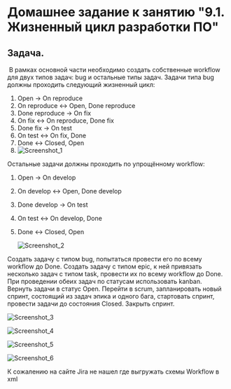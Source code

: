 
# Домашнее задание к занятию "9.1. Жизненный цикл разработки ПО"

## Задача.
​	В рамках основной части необходимо создать собственные  workflow для двух типов задач: bug и остальные типы задач. Задачи типа  bug должны проходить следующий жизненный цикл:

1. Open -> On reproduce
2. On reproduce <-> Open, Done reproduce
3. Done reproduce -> On fix
4. On fix <-> On reproduce, Done fix
5. Done fix -> On test
6. On test <-> On fix, Done
7. Done <-> Closed, Open
8. ![Screenshot_1](C:\Users\KING\Desktop\Screenshot_1.jpg)

Остальные задачи должны проходить по упрощённому workflow:

1. Open -> On develop

2. On develop <-> Open, Done develop

3. Done develop -> On test

4. On test <-> On develop, Done

5. Done <-> Closed, Open

   ![Screenshot_2](C:\Users\KING\Desktop\Screenshot_2.jpg)

Создать задачу с типом bug, попытаться провести его по  всему workflow до Done. Создать задачу с типом epic, к ней привязать  несколько задач с типом task, провести их по всему workflow до Done. При проведении обеих задач по статусам использовать kanban. Вернуть задачи в статус Open. Перейти в scrum, запланировать новый спринт, состоящий из задач эпика и  одного бага, стартовать спринт, провести задачи до состояния Closed.  Закрыть спринт.

![Screenshot_3](C:\Users\KING\Desktop\Screenshot_3.jpg)

![Screenshot_4](C:\Users\KING\Desktop\Screenshot_4.jpg)

![Screenshot_5](C:\Users\KING\Desktop\Screenshot_5.jpg)

![Screenshot_6](C:\Users\KING\Desktop\Screenshot_6.jpg)

К сожалению на сайте Jira не нашел где выгружать схемы Workflow в xml
